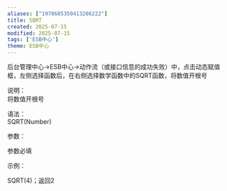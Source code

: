 ```yaml
---
aliases: ["1970685350413206222"]
title: SQRT
created: 2025-07-15
modified: 2025-07-15
tags: ['ESB中心']
theme: ESB中心
---
```


后台管理中心->ESB中心->动作流（或接口信息的成功失败）中，点击动态赋值框，左侧选择函数后，在右侧选择数学函数中的SQRT函数，将数值开根号

说明：  
将数值开根号

语法：  
SQRT(Number)  

参数：

参数必填

示例：

SQRT(4)；返回2
